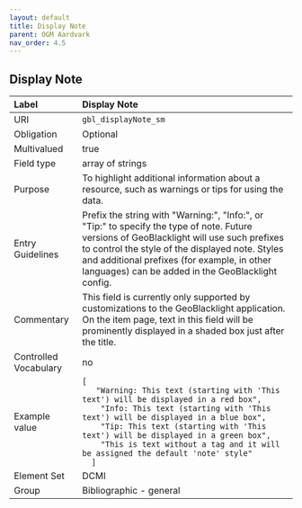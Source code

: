 ```yaml
---
layout: default
title: Display Note
parent: OGM Aardvark
nav_order: 4.5
---
```


## Display Note

| Label                 | Display Note            |
|:----------------------|:------------------------|
| URI                   | `gbl_displayNote_sm`    |
| Obligation            | Optional                |
| Multivalued           | true                    |
| Field type            | array of strings        |
| Purpose               | To highlight additional information about a resource, such as warnings or tips for using the data. |
| Entry Guidelines      | Prefix the string with "Warning:", "Info:", or "Tip:" to specify the type of note.  Future versions of GeoBlacklight will use such prefixes to control the style of the displayed note.  Styles and additional prefixes (for example, in other languages) can be added in the GeoBlacklight config. |
| Commentary            | This field is currently only supported by customizations to the GeoBlacklight application.  On the item page, text in this field will be prominently displayed in a shaded box just after the title. |
| Controlled Vocabulary | no                      |
| Example value         | ```[```<br>```   "Warning: This text (starting with 'This text') will be displayed in a red box",```<br>```    "Info: This text (starting with 'This text') will be displayed in a blue box",```<br>```    "Tip: This text (starting with 'This text') will be displayed in a green box",```<br>```    "This is text without a tag and it will be assigned the default 'note' style"```<br>```  ]``` |
| Element Set           | DCMI                    |
| Group                 | Bibliographic - general |
